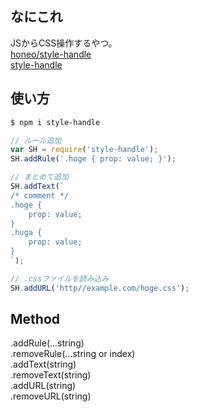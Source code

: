 なにこれ
---
JSからCSS操作するやつ。  
[honeo/style-handle](https://github.com/honeo/style-handle)  
[style-handle](https://www.npmjs.com/package/style-handle)

使い方
---
```bash
$ npm i style-handle
```
```js
// ルール追加
var SH = require('style-handle');
SH.addRule('.hoge { prop: value; }');

// まとめて追加
SH.addText(`
/* comment */
.hoge {
    prop: value;
}
.huga {
    prop: value;
}
`);

// .cssファイルを読み込み
SH.addURL('http//example.com/hoge.css');
```

Method
---
.addRule(...string)  
.removeRule(...string or index)  
.addText(string)  
.removeText(string)  
.addURL(string)  
.removeURL(string)  
